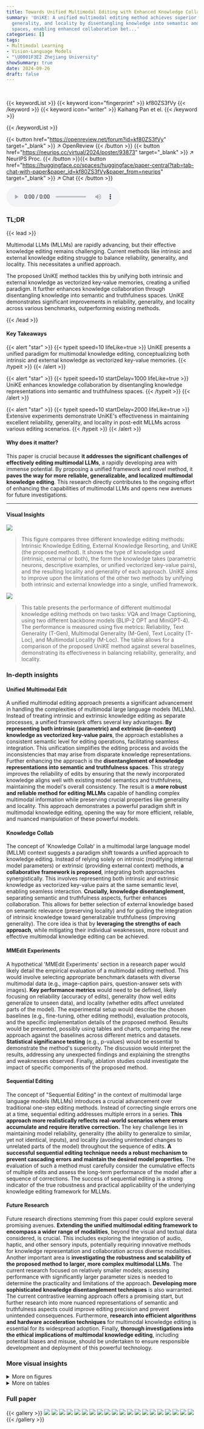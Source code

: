 ```yaml
---
title: Towards Unified Multimodal Editing with Enhanced Knowledge Collaboration
summary: 'UniKE: A unified multimodal editing method achieves superior reliability,
  generality, and locality by disentangling knowledge into semantic and truthfulness
  spaces, enabling enhanced collaboration bet...'
categories: []
tags:
- Multimodal Learning
- Vision-Language Models
- "\U0001F3E2 Zhejiang University"
showSummary: true
date: 2024-09-26
draft: false
---
```


<br>

{{< keywordList >}}
{{< keyword icon="fingerprint" >}} kf80ZS3fVy {{< /keyword >}}
{{< keyword icon="writer" >}} Kaihang Pan et el. {{< /keyword >}}
 
{{< /keywordList >}}

{{< button href="https://openreview.net/forum?id=kf80ZS3fVy" target="_blank" >}}
↗ OpenReview
{{< /button >}}
{{< button href="https://neurips.cc/virtual/2024/poster/93873" target="_blank" >}}
↗ NeurIPS Proc.
{{< /button >}}{{< button href="https://huggingface.co/spaces/huggingface/paper-central?tab=tab-chat-with-paper&paper_id=kf80ZS3fVy&paper_from=neurips" target="_blank" >}}
↗ Chat
{{< /button >}}



<audio controls>
    <source src="https://ai-paper-reviewer.com/kf80ZS3fVy/podcast.wav" type="audio/wav">
    Your browser does not support the audio element.
</audio>


### TL;DR


{{< lead >}}

Multimodal LLMs (MLLMs) are rapidly advancing, but their effective knowledge editing remains challenging. Current methods like intrinsic and external knowledge editing struggle to balance reliability, generality, and locality.  This necessitates a unified approach. 

The proposed UniKE method tackles this by unifying both intrinsic and external knowledge as vectorized key-value memories, creating a unified paradigm. It further enhances knowledge collaboration through disentangling knowledge into semantic and truthfulness spaces. UniKE demonstrates significant improvements in reliability, generality, and locality across various benchmarks, outperforming existing methods.

{{< /lead >}}


#### Key Takeaways

{{< alert "star" >}}
{{< typeit speed=10 lifeLike=true >}} UniKE presents a unified paradigm for multimodal knowledge editing, conceptualizing both intrinsic and external knowledge as vectorized key-value memories. {{< /typeit >}}
{{< /alert >}}

{{< alert "star" >}}
{{< typeit speed=10 startDelay=1000 lifeLike=true >}} UniKE enhances knowledge collaboration by disentangling knowledge representations into semantic and truthfulness spaces. {{< /typeit >}}
{{< /alert >}}

{{< alert "star" >}}
{{< typeit speed=10 startDelay=2000 lifeLike=true >}} Extensive experiments demonstrate UniKE's effectiveness in maintaining excellent reliability, generality, and locality in post-edit MLLMs across various editing scenarios. {{< /typeit >}}
{{< /alert >}}

#### Why does it matter?
This paper is crucial because **it addresses the significant challenges of effectively editing multimodal LLMs**, a rapidly developing area with immense potential. By proposing a unified framework and novel method, it **paves the way for more reliable, generalizable, and localized multimodal knowledge editing**. This research directly contributes to the ongoing effort of enhancing the capabilities of multimodal LLMs and opens new avenues for future investigations.

------
#### Visual Insights



![](https://ai-paper-reviewer.com/kf80ZS3fVy/figures_1_1.jpg)

> This figure compares three different knowledge editing methods: Intrinsic Knowledge Editing, External Knowledge Resorting, and UniKE (the proposed method).  It shows the type of knowledge used (intrinsic, external or both), the form the knowledge takes (parametric neurons, descriptive examples, or unified vectorized key-value pairs), and the resulting locality and generality of each approach.  UniKE aims to improve upon the limitations of the other two methods by unifying both intrinsic and external knowledge into a single, unified framework.





![](https://ai-paper-reviewer.com/kf80ZS3fVy/tables_6_1.jpg)

> This table presents the performance of different multimodal knowledge editing methods on two tasks: VQA and Image Captioning, using two different backbone models (BLIP-2 OPT and MiniGPT-4).  The performance is measured using five metrics: Reliability, Text Generality (T-Gen), Multimodal Generality (M-Gen), Text Locality (T-Loc), and Multimodal Locality (M-Loc).  The table allows for a comparison of the proposed UniKE method against several baselines, demonstrating its effectiveness in balancing reliability, generality, and locality.





### In-depth insights


#### Unified Multimodal Edit
A unified multimodal editing approach presents a significant advancement in handling the complexities of multimodal large language models (MLLMs).  Instead of treating intrinsic and extrinsic knowledge editing as separate processes, a unified framework offers several key advantages. **By representing both intrinsic (parametric) and extrinsic (in-context) knowledge as vectorized key-value pairs**, the approach establishes a consistent semantic level for editing operations, facilitating seamless integration.  This unification simplifies the editing process and avoids the inconsistencies that may arise from disparate knowledge representations.  Further enhancing the approach is the **disentanglement of knowledge representations into semantic and truthfulness spaces**. This strategy improves the reliability of edits by ensuring that the newly incorporated knowledge aligns well with existing model semantics and truthfulness, maintaining the model's overall consistency. The result is a **more robust and reliable method for editing MLLMs** capable of handling complex multimodal information while preserving crucial properties like generality and locality. This approach demonstrates a powerful paradigm shift in multimodal knowledge editing, opening the way for more efficient, reliable, and nuanced manipulation of these powerful models.

#### Knowledge Collab
The concept of 'Knowledge Collab' in a multimodal large language model (MLLM) context suggests a paradigm shift towards a unified approach to knowledge editing.  Instead of relying solely on intrinsic (modifying internal model parameters) or extrinsic (providing external context) methods, **a collaborative framework is proposed**, integrating both approaches synergistically.  This involves representing both intrinsic and extrinsic knowledge as vectorized key-value pairs at the same semantic level, enabling seamless interaction.  **Crucially, knowledge disentanglement**, separating semantic and truthfulness aspects, further enhances collaboration.  This allows for better selection of external knowledge based on semantic relevance (preserving locality) and for guiding the integration of intrinsic knowledge toward generalizable truthfulness (improving generality).  The core idea is that by **leveraging the strengths of each approach**, while mitigating their individual weaknesses, more robust and effective multimodal knowledge editing can be achieved.

#### MMEdit Experiments
A hypothetical 'MMEdit Experiments' section in a research paper would likely detail the empirical evaluation of a multimodal editing method.  This would involve selecting appropriate benchmark datasets with diverse multimodal data (e.g., image-caption pairs, question-answer sets with images). **Key performance metrics** would need to be defined, likely focusing on reliability (accuracy of edits), generality (how well edits generalize to unseen data), and locality (whether edits affect unrelated parts of the model).  The experimental setup would describe the chosen baselines (e.g., fine-tuning, other editing methods), evaluation protocols, and the specific implementation details of the proposed method.  Results would be presented, possibly using tables and charts, comparing the new approach against the baselines across different metrics and datasets. **Statistical significance testing** (e.g., p-values) would be essential to demonstrate the method's superiority.  The discussion would interpret the results, addressing any unexpected findings and explaining the strengths and weaknesses observed.  Finally, ablation studies could investigate the impact of specific components of the proposed method.

#### Sequential Editing
The concept of "Sequential Editing" in the context of multimodal large language models (MLLMs) introduces a crucial advancement over traditional one-step editing methods.  Instead of correcting single errors one at a time, sequential editing addresses multiple errors in a series. **This approach more realistically reflects real-world scenarios where errors accumulate and require iterative correction.**  The key challenge lies in maintaining model reliability, generality (the ability to generalize to similar, yet not identical, inputs), and locality (avoiding unintended changes to unrelated parts of the model) throughout the sequence of edits.  **A successful sequential editing technique needs a robust mechanism to prevent cascading errors and maintain the desired model properties.** The evaluation of such a method must carefully consider the cumulative effects of multiple edits and assess the long-term performance of the model after a sequence of corrections. The success of sequential editing is a strong indicator of the true robustness and practical applicability of the underlying knowledge editing framework for MLLMs.

#### Future Research
Future research directions stemming from this paper could explore several promising avenues.  **Extending the unified multimodal editing framework to encompass a wider range of modalities**, beyond the visual and textual data considered, is crucial.  This includes exploring the integration of audio, haptic, and other sensory inputs, potentially requiring innovative methods for knowledge representation and collaboration across diverse modalities. Another important area is **investigating the robustness and scalability of the proposed method to larger, more complex multimodal LLMs**. The current research focused on relatively smaller models;  assessing performance with significantly larger parameter sizes is needed to determine the practicality and limitations of the approach.  **Developing more sophisticated knowledge disentanglement techniques** is also warranted.  The current contrastive learning approach offers a promising start, but further research into more nuanced representations of semantic and truthfulness aspects could improve editing precision and prevent unintended consequences.  Furthermore,  **research into efficient algorithms and hardware acceleration techniques** for multimodal knowledge editing is essential for its widespread adoption.  Finally, **thorough investigations into the ethical implications of multimodal knowledge editing**, including potential biases and misuse, should be undertaken to ensure responsible development and deployment of this powerful technology.


### More visual insights

<details>
<summary>More on figures
</summary>


![](https://ai-paper-reviewer.com/kf80ZS3fVy/figures_3_1.jpg)

> This figure illustrates the UniKE framework. (a) shows the unified view of multimodal knowledge editing, representing both intrinsic and external knowledge as vectorized key-value memories.  The intrinsic knowledge is integrated into the internal key-value memory (FFN), while external knowledge is incorporated as external key-value memory through feature shifting in self-attention. (b) details the knowledge collaboration enhancement.  It disentangles knowledge representations into semantic and truthfulness spaces using contrastive learning. This allows the model to leverage the strengths of both intrinsic and external knowledge editing synergistically, improving generality and locality.


![](https://ai-paper-reviewer.com/kf80ZS3fVy/figures_8_1.jpg)

> This figure analyzes the impact of different components of UniKE on its performance. (a) compares the performance of IKE and Latent-IKE (both combined with intrinsic knowledge editing) using various numbers of in-context examples/hidden states. (b) evaluates the effect of using a fixed versus a dynamic α (scaling factor controlling the inclusion magnitude of in-context knowledge). (c) shows the results with different treatments of ζ (editing direction derived from the truthfulness space), demonstrating how each component contributes to the overall effectiveness of the method.


![](https://ai-paper-reviewer.com/kf80ZS3fVy/figures_8_2.jpg)

> This figure visualizes the disentangled knowledge representations in semantic and truthfulness spaces using t-SNE for dimensionality reduction.  (a) shows distinct clustering of positive and negative hidden states within the truthfulness space while similar distributions in the semantic space.  (b) provides a qualitative example demonstrating how UniKE performs multimodal editing by correcting factual errors and generalizing to similar scenarios while maintaining accuracy for irrelevant examples.  It showcases UniKE’s ability to maintain reliability, generality, and locality during editing. 


![](https://ai-paper-reviewer.com/kf80ZS3fVy/figures_15_1.jpg)

> This figure illustrates the UniKE framework.  (a) shows the unified view of multimodal knowledge editing, where both intrinsic and extrinsic knowledge are represented as vectorized key-value pairs.  (b) details how UniKE disentangles knowledge representations into semantic and truthfulness spaces to enhance collaboration between intrinsic and extrinsic editing methods. This disentanglement allows for a more controlled and effective editing process, improving the reliability, generality, and locality of the resulting model.


![](https://ai-paper-reviewer.com/kf80ZS3fVy/figures_17_1.jpg)

> This figure compares three different approaches to knowledge editing: intrinsic knowledge editing, external knowledge resorting, and UniKE.  Intrinsic knowledge editing modifies the model's parameters directly. External knowledge resorting leverages external knowledge sources (e.g., in-context learning) to influence the model's output. UniKE, proposed in this paper, aims to unify both methods, combining their strengths to provide reliable, general, and localized editing. The figure displays the different types of knowledge used by each method, how the knowledge is represented (parametric neurons or unified vectorized key-value pairs), and their resulting impact on locality and generality.


</details>




<details>
<summary>More on tables
</summary>


![](https://ai-paper-reviewer.com/kf80ZS3fVy/tables_7_1.jpg)
> This table presents the performance of different methods on the MMEdit benchmark for one-step multimodal editing.  It shows the reliability, generality (text and multimodal), and locality (text and multimodal) of each method across two different backbones (BLIP-2 OPT and MiniGPT-4) and two tasks (VQA and image captioning).  The results are used to compare UniKE against several baseline methods, including fine-tuning, intrinsic knowledge editing approaches (KE, T-Patcher, MEND), and external knowledge resorting (In-Context Editing, SERAC).

![](https://ai-paper-reviewer.com/kf80ZS3fVy/tables_7_2.jpg)
> This ablation study analyzes the individual components of the UniKE model to understand their contributions to the overall performance. It compares UniKE's full model against versions with only intrinsic knowledge editing, only external knowledge resorting (using latent IKE), intrinsic editing combined with standard IKE, and intrinsic editing combined with latent IKE. The results show how each component impacts the reliability, generality, and locality of the multimodal editing process, demonstrating the synergistic effects of UniKE's unified framework and knowledge disentanglement.

![](https://ai-paper-reviewer.com/kf80ZS3fVy/tables_7_3.jpg)
> This table presents the results of cross-task editing experiments, where the model is required to edit both VQA and image captioning samples within the same sequence.  The metrics used are Reliability, T-Generality, M-Generality, T-Locality, and M-Locality. The results show the performance of different methods across these two tasks simultaneously, highlighting UniKE's effectiveness in integrating knowledge from distinct tasks.

![](https://ai-paper-reviewer.com/kf80ZS3fVy/tables_16_1.jpg)
> This table presents the main results of the one-step multimodal editing experiments conducted on the MMEdit benchmark.  It compares the performance of several methods, including the proposed UniKE, across two different backbones (BLIP-2 OPT and MiniGPT-4). The performance is evaluated using five metrics: Reliability (how accurately the editing changes the model's output), T-Generality (generality on text-based aspects), M-Generality (generality on multimodal aspects), T-Locality (locality on text-based aspects), and M-Locality (locality on multimodal aspects).  Higher scores indicate better performance.

</details>




### Full paper

{{< gallery >}}
<img src="https://ai-paper-reviewer.com/kf80ZS3fVy/1.png" class="grid-w50 md:grid-w33 xl:grid-w25" />
<img src="https://ai-paper-reviewer.com/kf80ZS3fVy/2.png" class="grid-w50 md:grid-w33 xl:grid-w25" />
<img src="https://ai-paper-reviewer.com/kf80ZS3fVy/3.png" class="grid-w50 md:grid-w33 xl:grid-w25" />
<img src="https://ai-paper-reviewer.com/kf80ZS3fVy/4.png" class="grid-w50 md:grid-w33 xl:grid-w25" />
<img src="https://ai-paper-reviewer.com/kf80ZS3fVy/5.png" class="grid-w50 md:grid-w33 xl:grid-w25" />
<img src="https://ai-paper-reviewer.com/kf80ZS3fVy/6.png" class="grid-w50 md:grid-w33 xl:grid-w25" />
<img src="https://ai-paper-reviewer.com/kf80ZS3fVy/7.png" class="grid-w50 md:grid-w33 xl:grid-w25" />
<img src="https://ai-paper-reviewer.com/kf80ZS3fVy/8.png" class="grid-w50 md:grid-w33 xl:grid-w25" />
<img src="https://ai-paper-reviewer.com/kf80ZS3fVy/9.png" class="grid-w50 md:grid-w33 xl:grid-w25" />
<img src="https://ai-paper-reviewer.com/kf80ZS3fVy/10.png" class="grid-w50 md:grid-w33 xl:grid-w25" />
<img src="https://ai-paper-reviewer.com/kf80ZS3fVy/11.png" class="grid-w50 md:grid-w33 xl:grid-w25" />
<img src="https://ai-paper-reviewer.com/kf80ZS3fVy/12.png" class="grid-w50 md:grid-w33 xl:grid-w25" />
<img src="https://ai-paper-reviewer.com/kf80ZS3fVy/13.png" class="grid-w50 md:grid-w33 xl:grid-w25" />
<img src="https://ai-paper-reviewer.com/kf80ZS3fVy/14.png" class="grid-w50 md:grid-w33 xl:grid-w25" />
<img src="https://ai-paper-reviewer.com/kf80ZS3fVy/15.png" class="grid-w50 md:grid-w33 xl:grid-w25" />
<img src="https://ai-paper-reviewer.com/kf80ZS3fVy/16.png" class="grid-w50 md:grid-w33 xl:grid-w25" />
<img src="https://ai-paper-reviewer.com/kf80ZS3fVy/17.png" class="grid-w50 md:grid-w33 xl:grid-w25" />
<img src="https://ai-paper-reviewer.com/kf80ZS3fVy/18.png" class="grid-w50 md:grid-w33 xl:grid-w25" />
<img src="https://ai-paper-reviewer.com/kf80ZS3fVy/19.png" class="grid-w50 md:grid-w33 xl:grid-w25" />
<img src="https://ai-paper-reviewer.com/kf80ZS3fVy/20.png" class="grid-w50 md:grid-w33 xl:grid-w25" />
{{< /gallery >}}